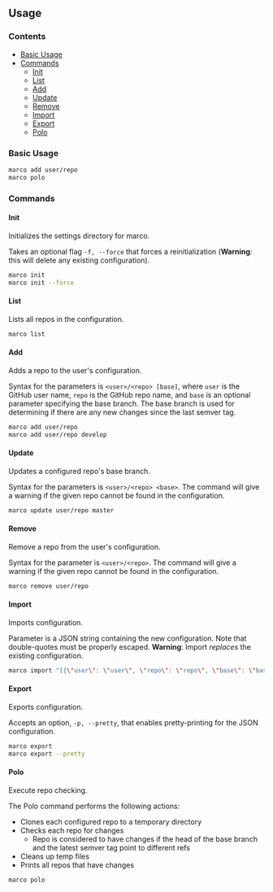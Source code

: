## Usage
### Contents
- [Basic Usage](#basic-usage)
- [Commands](#commands)
  - [Init](#init)
  - [List](#list)
  - [Add](#add)
  - [Update](#update)
  - [Remove](#remove)
  - [Import](#import)
  - [Export](#export)
  - [Polo](#polo)

### Basic Usage
```bash
marco add user/repo
marco polo
```

### Commands
#### Init
Initializes the settings directory for marco.

Takes an optional flag `-f, --force` that forces a reinitialization (**Warning**: this will delete any existing configuration).
```bash
marco init
marco init --force
```

#### List
Lists all repos in the configuration.

```bash
marco list
```

#### Add
Adds a repo to the user's configuration.

Syntax for the parameters is `<user>/<repo> [base]`, where `user` is the GitHub user name, `repo` is the GitHub repo name, and `base` is an optional parameter specifying the base branch. The base branch is used for determining if there are any new changes since the last semver tag.

```bash
marco add user/repo
marco add user/repo develop
```

#### Update
Updates a configured repo's base branch.

Syntax for the parameters is `<user>/<repo> <base>`. The command will give a warning if the given repo cannot be found in the configuration.

```bash
marco update user/repo master
```

#### Remove
Remove a repo from the user's configuration.

Syntax for the parameter is `<user>/<repo>`. The command will give a warning if the given repo cannot be found in the configuration.

```bash
marco remove user/repo
```

#### Import
Imports configuration.

Parameter is a JSON string containing the new configuration. Note that double-quotes must be properly escaped. **Warning**: Import _replaces_ the existing configuration.

```bash
marco import "[{\"user\": \"user\", \"repo\": \"repo\", \"base\": \"base\"}]"
```

#### Export
Exports configuration.

Accepts an option, `-p, --pretty`, that enables pretty-printing for the JSON configuration.

```bash
marco export
marco export --pretty
```

#### Polo
Execute repo checking.

The Polo command performs the following actions:
- Clones each configured repo to a temporary directory
- Checks each repo for changes
  - Repo is considered to have changes if the head of the base branch and the latest semver tag point to different refs
- Cleans up temp files
- Prints all repos that have changes

```bash
marco polo
```
